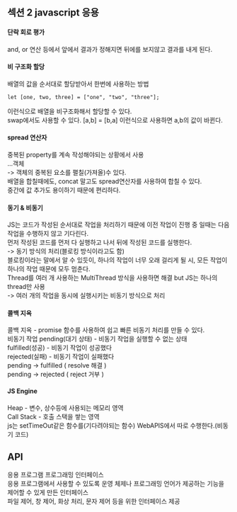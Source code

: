 ## 섹션 2 javascript 응용

#### 단락 회로 평가
and, or 연산 등에서 앞에서 결과가 정해지면 뒤에를 보지않고 결과를 내게 된다.  

#### 비 구조화 할당
배열의 값을 순서대로 할당받아서 한번에 사용하는 방법 
```
let [one, two, three] = ["one", "two", "three"];
```
이런식으로 배열을 비구조화해서 할당할 수 있다.  
swap에서도 사용할 수 있다. [a,b] = [b,a] 이런식으로 사용하면 a,b의 값이 바뀐다.  

#### spread 연산자
중복된 property를 계속 작성해야되는 상황에서 사용  
...객체  
-> 객체의 중복된 요소를 펼칠(가져올)수 있다.  
배열을 합칠때에도, concat 말고도 spread연산자를 사용하여 합칠 수 있다.  
중간에 값 추가도 용이하기 때문에 편리하다.  

#### 동기 & 비동기
JS는 코드가 작성된 순서대로 작업을 처리하기 때문에 이전 작업이 진행 중 일때는 다음 작업을 수행하지 않고 기다린다.  
먼저 작성된 코드를 먼저 다 실행하고 나서 뒤에 작성된 코드를 실행한다.  
-> 동기 방식의 처리(블로킹 방식이라고도 함)  
블로킹이라는 말에서 알 수 있듯이, 하나의 작업이 너무 오래 걸리게 될 시, 모든 작업이 하나의 작업 때문에 모두 멈춘다.  
Thread를 여러 개 사용하는 MultiThread 방식을 사용하면 해결 but JS는 하나의 thread만 사용  
-> 여러 개의 작업을 동시에 실행시키는 비동기 방식으로 처리  

#### 콜백 지옥
콜백 지옥 - promise 함수를 사용하여 쉽고 빠른 비동기 처리를 만들 수 있다.  
비동기 작업
pending(대기 상태) - 비동기 작업을 실행할 수 없는 상태  
fulfilled(성공) - 비동기 작업이 성공했다  
rejected(실패) - 비동기 작업이 실패했다  
pending -> fulfilled ( resolve 해결 )  
pending -> rejected ( reject 거부 )  


#### JS Engine
Heap - 변수, 상수등에 사용되는 메모리 영역  
Call Stack - 호출 스택을 쌓는 영역  
js는 setTimeOut같은 함수를(기다려야되는 함수) WebAPIS에서 따로 수행한다.(비동기 코드)  

## API
응용 프로그램 프로그래밍 인터페이스  
응용 프로그램에서 사용할 수 있도록 운영 체제나 프로그래밍 언어가 제공하는 기능을 제어할 수 있게 만든 인터페이스  
파일 제어, 창 제어, 화상 처리, 문자 제어 등을 위한 인터페이스 제공  
